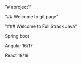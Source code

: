 "# aproject1" 

"## Welcome to git page"

"### Welcome to Full Strack Java"

Spring boot

Angular 16/17

React 18/19
